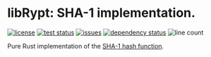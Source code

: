 # libRypt: SHA-1 implementation.

[![license](https://img.shields.io/github/license/librypt/librypt-hash-sha1)](https://www.github.com/librypt/librypt-hash-sha1/LICENSE)
[![test status](https://img.shields.io/github/actions/workflow/status/librypt/librypt-hash-sha1/rust.yml)](https://www.github.com/librypt/librypt-hash-sha1/actions)
[![issues](https://img.shields.io/github/issues/librypt/librypt-hash-sha1)](https://www.github.com/librypt/librypt-hash-sha1/issues)
[![dependency status](https://deps.rs/repo/github/librypt/librypt-hash-sha1/status.svg)](https://deps.rs/repo/github/librypt/librypt-hash-sha1)
![line count](https://img.shields.io/tokei/lines/github/librypt/librypt-hash-sha1)

Pure Rust implementation of the [SHA-1 hash function](https://en.wikipedia.org/wiki/SHA-1).
